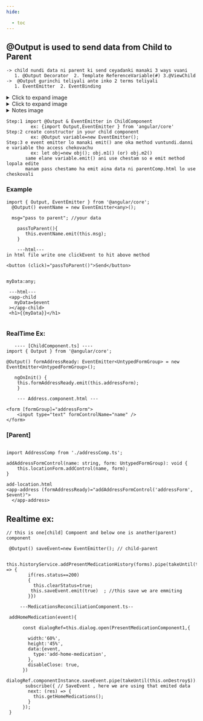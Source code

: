 ```yaml
---
hide:

  - toc
---
```

## @Output is used to send data from Child to Parent

```
-> child nundi data ni parent ki send ceyadanki manaki 3 ways vuani
   1. @Output Decorator  2. Template ReferenceVariable(#) 3.@ViewChild
->  @Output gurinchi teliyali ante inko 2 terms teliyali 
   1. EventEmitter  2. EventBinding
```
<details>
  <summary>Click to expand image</summary>
  <img src="/rajeshrk/images/output.png" alt="Output image" style="max-width: 100%; height: auto;" />
</details>
<details>
  <summary>Click to expand image</summary>
  <img src="/rajeshrk/images/output2.png" alt="Output image" style="max-width: 100%; height: auto;" />
</details>
<details>
  <summary>Notes image</summary>
  <img src="/rajeshrk/images/inputOutPut.jpg" alt="Output image" style="max-width: 100%; height: auto;" />
</details>



```
Step:1 import @Output & EventEmitter in ChildComponent
         ex: {import Output,EventEmitter } from 'angular/core'
Step:2 create constructor in your child component 
         ex: @Output variable=new EventEmitter();
Step:3 e event emitter lo manaki emit() ane oka method vuntundi.danni e variable tho access chekovachu 
         ex: let obj=new obj(); obj.m1() (or) obj.m2()
       same elane variable.emit() ani use chestam so e emit method lopala edite 
       manam pass chestamo ha emit aina data ni parentComp.html lo use cheskovali            
```
### Example

``` title="child.ts"
import { Output, EventEmitter } from '@angular/core';
  @Output() eventName = new EventEmitter<any>();

  msg="pass to parent"; //your data

    passToParent(){
       this.eventName.emit(this.msg);
    }

    ---html--- 
in html file write one clickEvent to hit above method

<button (click)="passToParent()">Send</button> 
```

```title="parent.ts"

myData:any;

 ---html---
 <app-child
   myData=$event
 ></app-child>
 <h1>{{myData}}</h1>
 
```
 ###  RealTime Ex: 
``` title="AddressComp.ts" 
   ---- [ChildComponent.ts] ----
import { Output } from '@angular/core';

@Output() formAddressReady: EventEmitter<UntypedFormGroup> = new EventEmitter<UntypedFormGroup>();

   ngOnInit() {
    this.formAddressReady.emit(this.addressForm);
    }

    --- Address.component.html ---

<form [formGroup]="addressForm">
    <input type="text" formControlName="name" />
</form>

```
  ###   [Parent]
``` title="add-location.ts" 

import AddressComp from './addressComp.ts';

addAddressFormControl(name: string, form: UntypedFormGroup): void {
    this.locationForm.addControl(name, form);
}

add-location.html
<app-address (formAddressReady)="addAddressFormControl('addressForm', $event)">
  </app-address>
```
## Realtime ex:
```title="PresentMedicationComponent1.ts"
// this is one[child] Compoent and below one is another(parent) component 
    
 @Output() saveEvent=new EventEmitter(); // child-parent

 this.historyService.addPresentMedicationHistory(forms).pipe(takeUntil(this.onDestroy$)).subscribe(res => {
        if(res.status==200)
        {
          this.clearStatus=true;
         this.saveEvent.emit(true)	; //this save we are emmiting
        }})

     ---MedicationsReconciliationComponent.ts--		
		 
 addHomeMedication(event){
  
      const dialogRef=this.dialog.open(PresentMedicationComponent1,{
       
        width:'60%',
        height:'45%',
        data:{event,
          type:'add-home-medication',
        },
        disableClose: true,
      })
      dialogRef.componentInstance.saveEvent.pipe(takeUntil(this.onDestroy$)).
       subscribe({ // SaveEvent , here we are using that emited data  
        next: (res) => {
          this.getHomeMedications();
        }
      });		
 }
```
